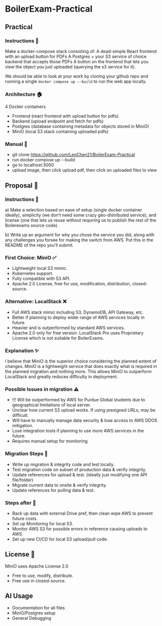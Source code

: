 # BoilerExam-Practical 

## Practical

### Instructions 📝
Make a docker-compose stack consisting of:
A dead-simple React frontend with an upload button for PDFs
A Postgres + your S3 service of choice backend that accepts those PDFs
A button on the frontend that lets you view the object you just uploaded (querying the s3 service for it).

We should be able to look at your work by cloning your github repo and running a single `docker compose up –-build` to run the web app locally.

### Architecture 🏠
4 Docker containers
- Frontend (react frontend with upload button for pdfs)
- Backend (upload endpoint and fetch for pdfs)
- Postgres (database containing metadata for objects stored in MiniO)
- MiniO (local S3 stack containing uploaded pdfs)

### Manual 📖
- git clone https://github.com/LeoChen21/BoilerExam-Practical
- run docker compose up --build
- go to localhost:3000
- upload image, then click upload pdf, then click on uploaded files to view

## Proposal 📜

### Instructions 📝
a) Make a selection based on ease of setup (single docker container ideally), simplicity (we don’t need some crazy geo-distributed service), and license (one that lets us reuse without requiring us to publish the rest of the Boilerexams source code).

b) Write up an argument for why you chose the service you did, along with any challenges you forsee for making the switch from AWS. Put this in the README of the repo you’ll submit.

### First Choice: MiniO ✅ 
- Lightweight local S3 mimic. 
- Kubernetes support.
- Fully compatible with S3 API.
- Apache 2.0 License, free for use, modification, distribution, closed-source.

### Alternative: LocalStack ❌
- Full AWS stack mimic including S3, DynamoDB, API Gateway, etc.
- Better if planning to deploy wider range of AWS services locally in future.
- Heavier and is outperformed by standard AWS services. 
- Apache 2.0 only for free version. LocalStack Pro uses Proprietary License which is not suitable for BoilerExams.

### Explanation ✨
I believe that MiniO is the superior choice considering the planned extent of changes. MiniO is a lightweight service that does exactly what is required in the planned migration and nothing more. This allows MiniO to outperform LocalStack and greatly reduces difficulty in deployment.

### Possible Issues in migration ⚠️
- !!! Will be outperformed by AWS for Purdue Global students due to geographical limitations of local server.
- Unclear how current S3 upload works. If using presigned URLs, may be difficult.
- Will have to manually manage data security & lose access to AWS DDOS mitigation.
- Lose integration tools if planning to use more AWS services in the future.
- Requires manual setup for monitoring.

### Migration Steps 👣
- Write up migration & integrity code and test locally.
- Test migration code on subset of production data & verify integrity.
- Update references for upload & test. (ideally just modifying one API file/folder)
- Migrate current data to onsite & verify integrity.
- Update references for pulling data & test.

### Steps after 👣
- Back up data with external Drive pref, then clean wipe AWS to prevent future costs.
- Set up Monitoring for local S3.
- Monitor AWS S3 for possible errors in reference causing uploads to AWS.
- Set up new CI/CD for local S3 upload/pull code.

## License 📝
MiniO uses Apache License 2.0
- Free to use, modify, distribute.
- Free use in closed-source.

## AI Usage
- Documentation for all files
- MiniO/Postgres setup
- General Debugging